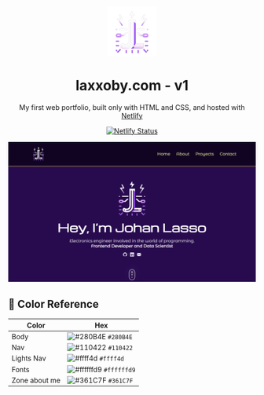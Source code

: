 <div align="center">
  <img alt="Logo" src="https://github.com/Laxxoby/portfolio/blob/main/images/image_3-removebg-preview.png" width="100" />
</div>
<h1 align="center">
  laxxoby.com - v1
</h1>
<p align="center">
  My first web portfolio, built only with HTML and CSS, and hosted with <a href="https://www.netlify.com/" target="_blank">Netlify</a>
</p>
<p align="center">
  <a href="https://app.netlify.com/sites/brittanychiang/deploys" target="_blank">
    <img src="https://api.netlify.com/api/v1/badges/1963b488-7b78-48c9-9e2d-6fb5e47ab3af/deploy-status" alt="Netlify Status" />
  </a>
</p>

![demo](https://github.com/Laxxoby/portfolio/blob/main/images/view-demo.png)

## 🎨 Color Reference

| Color          | Hex                                                                |
| -------------- | ------------------------------------------------------------------ |
| Body           | ![#280B4E](https://via.placeholder.com/10/280B4E?text=+) `#280B4E` |
| Nav            | ![#110422](https://via.placeholder.com/10/110422?text=+) `#110422` |
| Lights Nav     | ![#ffff4d](https://via.placeholder.com/10/ffff4d?text=+) `#ffff4d` |
| Fonts          | ![#ffffffd9](https://via.placeholder.com/10/ffffffd9?text=+) `#ffffffd9` |
| Zone about me  | ![#361C7F](https://via.placeholder.com/10/361C7F?text=+) `#361C7F` |
